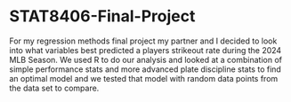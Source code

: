 # STAT8406-Final-Project
For my regression methods final project my partner and I decided to look into what variables best predicted a players strikeout rate during the 2024 MLB Season. We used R to do our analysis and looked at a combination of simple performance stats and more advanced plate discipline stats to find an optimal model and we tested that model with random data points from the data set to compare. 

